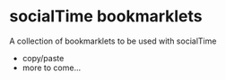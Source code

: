 # socialTime bookmarklets

A collection of bookmarklets to be used with socialTime

- copy/paste
- more to come...